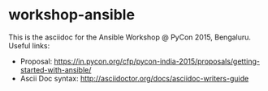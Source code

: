 # workshop-ansible
This is the asciidoc for the Ansible Workshop @ PyCon 2015, Bengaluru. Useful links:

* Proposal: https://in.pycon.org/cfp/pycon-india-2015/proposals/getting-started-with-ansible/
* Ascii Doc syntax: http://asciidoctor.org/docs/asciidoc-writers-guide
